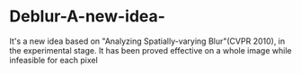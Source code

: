 Deblur-A-new-idea-
==================

It's a new idea based on "Analyzing Spatially-varying Blur"(CVPR 2010), in the experimental stage. It has been proved  effective on a whole image while  infeasible for each pixel
